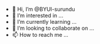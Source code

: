 - 👋 Hi, I’m @BYUI-surundu
- 👀 I’m interested in ...
- 🌱 I’m currently learning ...
- 💞️ I’m looking to collaborate on ...
- 📫 How to reach me ...

<!---
BYUI-surundu/BYUI-surundu is a ✨ special ✨ repository because its `README.md` (this file) appears on your GitHub profile.
You can click the Preview link to take a look at your changes.
--->
